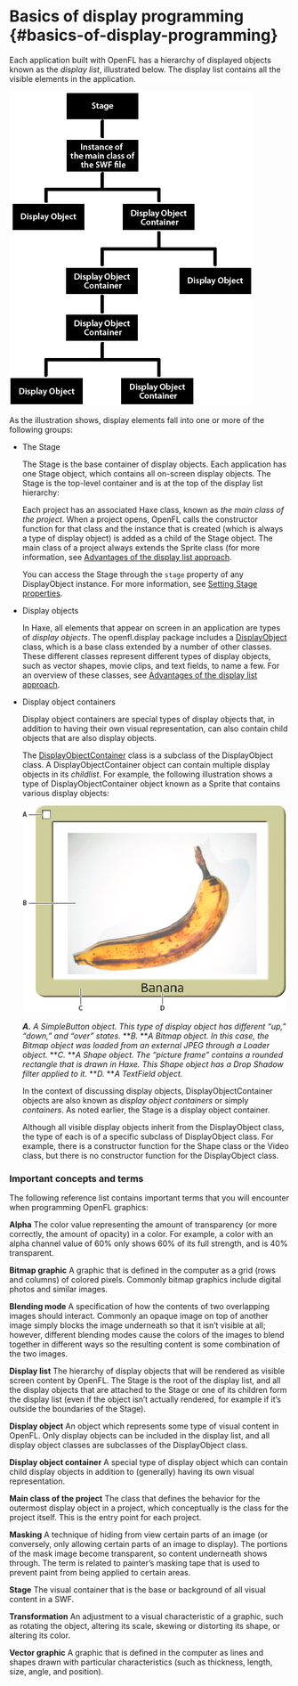# Basics of display programming {#basics-of-display-programming}

Each application built with OpenFL has a hierarchy of displayed objects known as the _display list_, illustrated below. The display list contains all the visible elements in the application.

![](../assets/dp_Display_List_Organization.png)

As the illustration shows, display elements fall into one or more of the following groups:

*   The Stage

    The Stage is the base container of display objects. Each application has one Stage object, which contains all on-screen display objects. The Stage is the top-level container and is at the top of the display list hierarchy:

    Each project has an associated Haxe class, known as _the main class of the project_. When a project opens, OpenFL calls the constructor function for that class and the instance that is created (which is always a type of display object) is added as a child of the Stage object. The main class of a project always extends the Sprite class (for more information, see [Advantages of the display list approach](advantages-of-the-display-list-approach.md).

    You can access the Stage through the `stage` property of any DisplayObject instance. For more information, see [Setting Stage properties](working-with-display-objects\setting-stage-properties.md).

*   Display objects

    In Haxe, all elements that appear on screen in an application are types of _display objects_. The openfl.display package includes a [DisplayObject](http://api.openfl.org/openfl/display/DisplayObject.html) class, which is a base class extended by a number of other classes. These different classes represent different types of display objects, such as vector shapes, movie clips, and text fields, to name a few. For an overview of these classes, see [Advantages of the display list approach](advantages-of-the-display-list-approach.md).

*   Display object containers

    Display object containers are special types of display objects that, in addition to having their own visual representation, can also contain child objects that are also display objects.

    The [DisplayObjectContainer](http://api.openfl.org/openfl/display/DisplayObjectContainer.html) class is a subclass of the DisplayObject class. A DisplayObjectContainer object can contain multiple display objects in its _childlist_. For example, the following illustration shows a type of DisplayObjectContainer object known as a Sprite that contains various display objects:
    
    ![](../assets/dp_bananaFrame.png)
    
    **_A._** _A SimpleButton object. This type of display object has different “up,” “down,” and “over” states._ **_B._ **_A Bitmap object. In this case, the Bitmap object was loaded from an external JPEG through a Loader object._ **_C._ **_A Shape object. The “picture frame” contains a rounded rectangle that is drawn in Haxe. This Shape object has a Drop Shadow filter applied to it._ **_D._ **_A TextField object._

    In the context of discussing display objects, DisplayObjectContainer objects are also known as _display object containers_ or simply _containers_. As noted earlier, the Stage is a display object container.

    Although all visible display objects inherit from the DisplayObject class, the type of each is of a specific subclass of DisplayObject class. For example, there is a constructor function for the Shape class or the Video class, but there is no constructor function for the DisplayObject class.

### Important concepts and terms

The following reference list contains important terms that you will encounter when programming OpenFL graphics:

**Alpha** The color value representing the amount of transparency (or more correctly, the amount of opacity) in a color. For example, a color with an alpha channel value of 60% only shows 60% of its full strength, and is 40% transparent.

**Bitmap graphic** A graphic that is defined in the computer as a grid (rows and columns) of colored pixels. Commonly bitmap graphics include digital photos and similar images.

**Blending mode** A specification of how the contents of two overlapping images should interact. Commonly an opaque image on top of another image simply blocks the image underneath so that it isn’t visible at all; however, different blending modes cause the colors of the images to blend together in different ways so the resulting content is some combination of the two images.

**Display list** The hierarchy of display objects that will be rendered as visible screen content by OpenFL. The Stage is the root of the display list, and all the display objects that are attached to the Stage or one of its children form the display list (even if the object isn’t actually rendered, for example if it’s outside the boundaries of the Stage).

**Display object** An object which represents some type of visual content in OpenFL. Only display objects can be included in the display list, and all display object classes are subclasses of the DisplayObject class.

**Display object container** A special type of display object which can contain child display objects in addition to (generally) having its own visual representation.

**Main class of the project** The class that defines the behavior for the outermost display object in a project, which conceptually is the class for the project itself. This is the entry point for each project.

**Masking** A technique of hiding from view certain parts of an image (or conversely, only allowing certain parts of an image to display). The portions of the mask image become transparent, so content underneath shows through. The term is related to painter’s masking tape that is used to prevent paint from being applied to certain areas.

**Stage** The visual container that is the base or background of all visual content in a SWF.

**Transformation** An adjustment to a visual characteristic of a graphic, such as rotating the object, altering its scale, skewing or distorting its shape, or altering its color.

**Vector graphic** A graphic that is defined in the computer as lines and shapes drawn with particular characteristics (such as thickness, length, size, angle, and position).